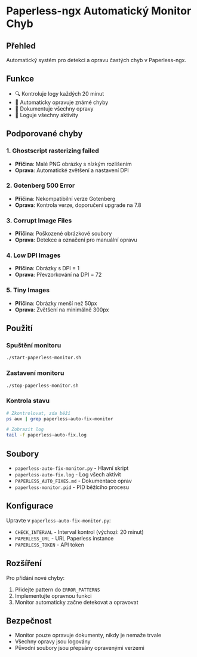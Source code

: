 # Paperless-ngx Automatický Monitor Chyb

## Přehled
Automatický systém pro detekci a opravu častých chyb v Paperless-ngx.

## Funkce
- 🔍 Kontroluje logy každých 20 minut
- 🔧 Automaticky opravuje známé chyby
- 📝 Dokumentuje všechny opravy
- 🚨 Loguje všechny aktivity

## Podporované chyby

### 1. Ghostscript rasterizing failed
- **Příčina**: Malé PNG obrázky s nízkým rozlišením
- **Oprava**: Automatické zvětšení a nastavení DPI

### 2. Gotenberg 500 Error
- **Příčina**: Nekompatibilní verze Gotenberg
- **Oprava**: Kontrola verze, doporučení upgrade na 7.8

### 3. Corrupt Image Files
- **Příčina**: Poškozené obrázkové soubory
- **Oprava**: Detekce a označení pro manuální opravu

### 4. Low DPI Images
- **Příčina**: Obrázky s DPI = 1
- **Oprava**: Převzorkování na DPI = 72

### 5. Tiny Images
- **Příčina**: Obrázky menší než 50px
- **Oprava**: Zvětšení na minimálně 300px

## Použití

### Spuštění monitoru
```bash
./start-paperless-monitor.sh
```

### Zastavení monitoru
```bash
./stop-paperless-monitor.sh
```

### Kontrola stavu
```bash
# Zkontrolovat, zda běží
ps aux | grep paperless-auto-fix-monitor

# Zobrazit log
tail -f paperless-auto-fix.log
```

## Soubory
- `paperless-auto-fix-monitor.py` - Hlavní skript
- `paperless-auto-fix.log` - Log všech aktivit
- `PAPERLESS_AUTO_FIXES.md` - Dokumentace oprav
- `paperless-monitor.pid` - PID běžícího procesu

## Konfigurace
Upravte v `paperless-auto-fix-monitor.py`:
- `CHECK_INTERVAL` - Interval kontrol (výchozí: 20 minut)
- `PAPERLESS_URL` - URL Paperless instance
- `PAPERLESS_TOKEN` - API token

## Rozšíření
Pro přidání nové chyby:
1. Přidejte pattern do `ERROR_PATTERNS`
2. Implementujte opravnou funkci
3. Monitor automaticky začne detekovat a opravovat

## Bezpečnost
- Monitor pouze opravuje dokumenty, nikdy je nemaže trvale
- Všechny opravy jsou logovány
- Původní soubory jsou přepsány opravenými verzemi